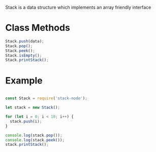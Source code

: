 Stack is a data structure which implements an array friendly interface

# Class Methods

```javascript
Stack.push(data);
Stack.pop();
Stack.peek();
Stack.isEmpty();
Stack.printStack();
```

# Example

```javascript

const Stack = require('stack-node');

let stack = new Stack();

for (let i = 0; i < 10; i++) {
  stack.push(i);
}

console.log(stack.pop());
console.log(stack.peek());
stack.printStack();
```
